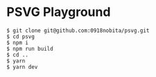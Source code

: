 # PSVG Playground

```
$ git clone git@github.com:0918nobita/psvg.git
$ cd psvg
$ npm i
$ npm run build
$ cd ..
$ yarn
$ yarn dev
```
